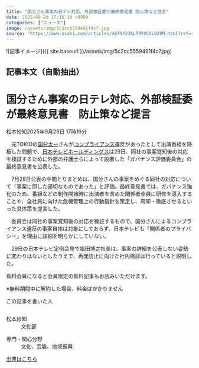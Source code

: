 ```yaml
---
title: "国分さん事案の日テレ対応、外部検証委が最終意見書 防止策など提言"
date: 2025-09-29 17:16:18 +0900
categories: ["ニュース"]
image: /assets/img/5c2cc5559491f4c7.jpg
source: "https://www.asahi.com/articles/AST9Y2JKLT9YUCVL029M.html?ref=rss"
---
```


![記事イメージ]({{ site.baseurl }}/assets/img/5c2cc5559491f4c7.jpg)

## 記事本文（自動抽出）
<div><main role="main" id="main"><p></p><div class="y_Qv3"><h1>国分さん事案の日テレ対応、外部検証委が最終意見書　防止策など提言</h1><p class="mhPng"><span class="H8KYB">松本紗知</span><span class="UDj4P"><time datetime="2025-09-29T08:16:18.000Z">2025年9月29日 17時16分</time></span></p></div><p id="gsm_above_SnsUtilityArea"></p><p x-component-name="CommentHeadline" x-component-data='{"commentCount":0,"commentators":[],"mode":"pc"}'></p><div class="nfyQp"><p>　元TOKIOの<a href="//www.asahi.com/topics/word/%E5%9B%BD%E5%88%86%E5%A4%AA%E4%B8%80.html" title="国分太一 のトピックスを開く" class="eWgMZ">国分太一</a>さんが<a href="//www.asahi.com/topics/word/%E3%82%B3%E3%83%B3%E3%83%97%E3%83%A9%E3%82%A4%E3%82%A2%E3%83%B3%E3%82%B9.html" title="コンプライアンス のトピックスを開く" class="eWgMZ">コンプライアンス</a>違反があったとして出演番組を降板した問題で、<a href="//www.asahi.com/topics/word/%E6%97%A5%E6%9C%AC%E3%83%86%E3%83%AC%E3%83%93%E3%83%9B%E3%83%BC%E3%83%AB%E3%83%87%E3%82%A3%E3%83%B3%E3%82%B0%E3%82%B9.html" title="日本テレビホールディングス のトピックスを開く" class="eWgMZ">日本テレビホールディングス</a>は29日、同社の事案覚知後の対応を検証するために外部の弁護士らによって設置した「ガバナンス評価委員会」の最終意見書を公表した。</p><p>　7月28日公表の中間とりまとめは、国分さんの事案をめぐる同社の対応について「事案に即した適切なものであった」と評価。最終意見書では、ガバナンス強化のため、番組などの制作開始時に出演者を含めた関係者全員に研修を導入することや、全社員に向けた危機管理上の行動指針を策定し、周知・徹底させるといった具体策を提言した。</p><p>　委員会は同社の事案覚知後の対応を検証するもので、国分さんによるコンプライアンス違反の事案自体は対象にしておらず、日本テレビも「関係者のプライバシー」を理由に詳細を明らかにしていない。</p><p>　29日の日本テレビ定例会見で福田博之社長は、事案の詳細を公表しない姿勢に変わりはないとしたうえで、再発防止に向けた社内検証は行っていると説明した。</p><p id="_gtm_LastLine"></p></div><p></p><div class="NbZMW"><div class="PxAm1"><p>有料会員になると会員限定の<span>有料記事もお読みいただけます。</span></p></div><p class="eQShK">※無料期間中に解約した場合、料金はかかりません</p></div><div x-component-name="WriterProfile" x-component-data='{"writerProfile":{"writerProfileList":[{"name":"松本紗知","code":"3fecd0f15ee2825b3317ff694b288299708d693f22225a4c6003fa4deea53ca5","department":"文化部","role":"","specialtyAndInterest":"文化、芸能、地域振興","isFollowed":false,"introduction":"文化部で主にテレビ・ラジオ局と芸能関連の取材を担当しています。これまでに美術、くらし、児童書などの取材を担当しました。2022年7月から2年間はテレビ朝日に出向。高知県出身。","iconImageUrl":"https://profile-image.kraken.asahi.com/3fecd0f15ee2825b3317ff694b288299708d693f22225a4c6003fa4deea53ca5","canSendFanLetter":false}],"isWriterFollowAvailableMember":false},"isFreeArea":true}'><div id="writerProfile" class="yT62y"><p class="FPrYd">この記事を書いた人</p><div class="jdPPS"><div class="zRkIz"><a href="/reporter-bio/3fecd0f15ee2825b3317ff694b288299708d693f22225a4c6003fa4deea53ca5?iref=article_reporter_profile" class="CES5K"></a><div class="iKuvI"><figure class="BKNFc"><img src="https://profile-image.kraken.asahi.com/3fecd0f15ee2825b3317ff694b288299708d693f22225a4c6003fa4deea53ca5" alt></figure><dl class="WptL0"><dt>松本紗知</dt><dd>文化部</dd></dl></div><dl class="PXedm"><dt>専門・関心分野</dt><dd>文化、芸能、地域振興</dd></dl></div></div></div></div><p x-component-name="ArticleCommentList" x-component-data='{"commentCount":0,"commentList":[],"shareUrlBase":"https://www.asahi.com/articles/AST9Y2JKLT9YUCVL029M.html","articleId":"AST9Y2JKLT9YUCVL029M","commentIdParam":"","equalCommentIdIndex":-1,"isAuthorized":true,"isFreePlan":false,"isPaidMember":false,"isPresent":false,"isHazard":false,"freeUrlBase":"//www.asahi.com","digitalUrlBase":"//digital.asahi.com"}'></p></main></div>

[出典はこちら](https://www.asahi.com/articles/AST9Y2JKLT9YUCVL029M.html?ref=rss)
